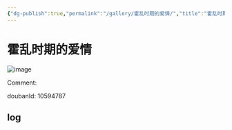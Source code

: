 ```yaml
---
{"dg-publish":true,"permalink":"/gallery/霍乱时期的爱情/","title":"霍乱时期的爱情","created":"2025-05-31T15:51:50.208+08:00"}
---
```



# 霍乱时期的爱情

![image](https://hiraeth-picbed.oss-cn-beijing.aliyuncs.com/20250531155149.webp)

Comment: 



doubanId: 10594787

## log

